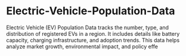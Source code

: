 # Electric-Vehicle-Population-Data
Electric Vehicle (EV) Population Data tracks the number, type, and distribution of registered EVs in a region. It includes details like battery capacity, charging infrastructure, and adoption trends. This data helps analyze market growth, environmental impact, and policy effe
